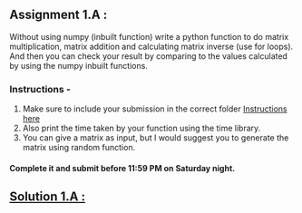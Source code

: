 ## Assignment 1.A :  
Without using numpy (inbuilt function) write a python function to do matrix multiplication, matrix addition and calculating matrix inverse (use for loops). 
And then you can check your result by comparing to the values calculated by using the numpy inbuilt functions.

### Instructions -
1. Make sure to include your submission in the correct folder [Instructions here](https://github.com/sandeepb20/Project2022/tree/main/Python_and_its_common_uses#instructions-for-assignment-submissions)
2. Also print the time taken by your function using the time library.
3. You can give a matrix as input, but I would suggest you to generate the matrix using random function.

#### Complete it and submit before 11:59 PM on Saturday night.

## [Solution 1.A :](https://github.com/sandeepb20/Project2022/tree/main/Python_and_its_common_uses/Assignment-1/200856_Sandeep/assignment1A)
